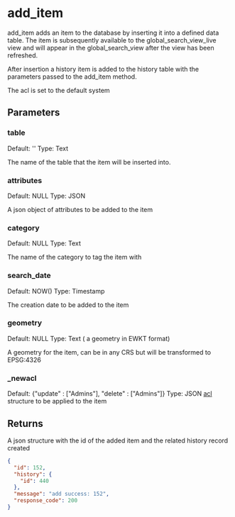 # add_item

add_item adds an item to the database by inserting it into a defined data table. The item is subsequently available to the global_search_view_live view and will appear in the global_search_view after the view has been refreshed.

After insertion a history item is added to the history table with the parameters passed to the add_item method.

The acl is set to the default system 
## Parameters

### table

Default: ''
Type: Text

The name of the table that the item will be inserted into.

### attributes

Default: NULL
Type: JSON

A json object of attributes to be added to the item

### category

Default: NULL
Type: Text

The name of the category to tag the item with

### search_date

Default: NOW()
Type: Timestamp

The creation date to be added to the item

### geometry

Default: NULL
Type: Text ( a geometry in EWKT format)

A geometry for the item, can be in any CRS but will be transformed to EPSG:4326

### _newacl

Default: {"update" : ["Admins"], "delete" : ["Admins"]}
Type: JSON [acl](../acl.md) structure to be applied to the item

## Returns

A json structure with the id of the added item and the related history record created

```json
{
  "id": 152,
  "history": {
    "id": 440
  },
  "message": "add success: 152",
  "response_code": 200
}
```
